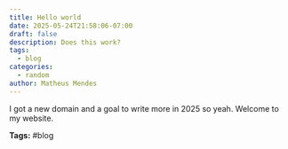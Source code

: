 ```yaml
---
title: Hello world
date: 2025-05-24T21:58:06-07:00
draft: false
description: Does this work?
tags:
  - blog
categories:
  - random
author: Matheus Mendes
---
```

I got a new domain and a goal to write more in 2025 so yeah. Welcome to my website.
  

**Tags:** #blog 


